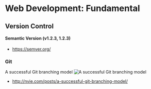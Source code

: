 # Web Development: Fundamental
## Version Control

#### Semantic Version (v1.2.3, 1.2.3)
- https://semver.org/

### Git
A successful Git branching model
![A successful Git branching model](http://nvie.com/img/git-model@2x.png)
- http://nvie.com/posts/a-successful-git-branching-model/